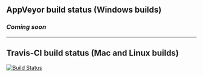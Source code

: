 ## AppVeyor build status (Windows builds)
### _Coming soon_

---

## Travis-CI build status (Mac and Linux builds)
[![Build Status](https://travis-ci.org/smac89/java-cef-build.svg?branch=master)](https://travis-ci.org/smac89/java-cef-build)
